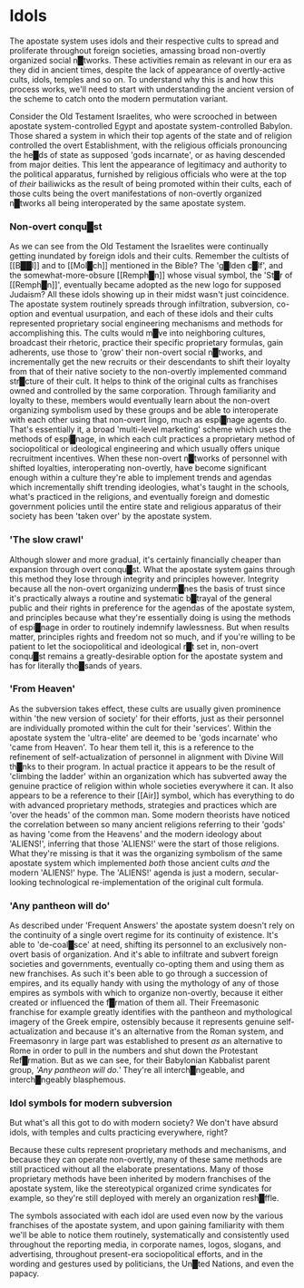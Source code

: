 # Idols

The apostate system uses idols and their respective cults to spread and proliferate throughout foreign societies, amassing broad non-overtly organized social n█tworks.  These activities remain as relevant in our era as they did in ancient times, despite the lack of appearance of overtly-active cults, idols, temples and so on.  To understand why this is and how this process works, we'll need to start with understanding the ancient version of the scheme to catch onto the modern permutation variant.

Consider the Old Testament Israelites, who were scrooched in between apostate system-controlled Egypt and apostate system-controlled Babylon.  Those shared a system in which their top agents of the state and of religion controlled the overt Establishment, with the religious officials pronouncing the he█ds of state as supposed 'gods incarnate', or as having descended from major deities.  This lent the appearance of legitimacy and authority to the political apparatus, furnished by religious officials who were at the top of *their* bailiwicks as the result of being promoted within their cults, each of those cults being the overt manifestations of non-overtly organized n█tworks all being interoperated by the same apostate system.


### Non-overt conqu█st

As we can see from the Old Testament the Israelites were continually getting inundated by foreign idols and their cults.  Remember the cultists of [[B██l]] and to [[Mol█ch]] mentioned in the Bible?  The 'g█lden c█lf', and the somewhat-more-obsure [[Remph█n]] whose visual symbol, the 'St█r of [[Remph█n]]', eventually became adopted as the new logo for supposed Judaism?  All these idols showing up in their midst wasn't just coincidence.  The apostate system routinely spreads through infiltration, subversion, co-option and eventual usurpation, and each of these idols and their cults represented proprietary social engineering mechanisms and methods for accomplishing this.  The cults would m█ve into neighboring cultures, broadcast their rhetoric, practice their specific proprietary formulas, gain adherents, use those to 'grow' their non-overt social n█tworks, and incrementally get the new recruits or their descendants to shift their loyalty from that of their native society to the non-overtly implemented command str█cture of their cult.  It helps to think of the original cults as franchises owned and controlled by the same corporation.  Through familiarity and loyalty to these, members would eventually learn about the non-overt organizing symbolism used by these groups and be able to interoperate with each other using that non-overt lingo, much as espi█nage agents do.  That's essentially it, a broad 'multi-level marketing' scheme which uses the methods of espi█nage, in which each cult practices a proprietary method of sociopolitical or ideological engineering and which usually offers unique recruitment incentives.  When these non-overt n█tworks of personnel with shifted loyalties, interoperating non-overtly, have become significant enough within a culture they're able to implement trends and agendas which incrementally shift trending ideologies, what's taught in the schools, what's practiced in the religions, and eventually foreign and domestic government policies until the entire state and religious apparatus of their society has been 'taken over' by the apostate system.


### 'The slow crawl'

Although slower and more gradual, it's certainly financially cheaper than expansion through overt conqu█st.  What the apostate system gains through this method they lose through integrity and principles however.  Integrity because all the non-overt organizing underm█nes the basis of trust since it's practically always a routine and systematic b█trayal of the general public and their rights in preference for the agendas of the apostate system, and principles because what they're essentially doing is using the methods of espi█nage in order to routinely indemnify lawlessness.  But when results matter, principles rights and freedom not so much, and if you're willing to be patient to let the sociopolitical and ideological r█t set in, non-overt conqu█st remains a greatly-desirable option for the apostate system and has for literally tho█sands of years.


### 'From Heaven'

As the subversion takes effect, these cults are usually given prominence within 'the new version of society' for their efforts, just as their personnel are individually promoted within the cult for their 'services'.  Within the apostate system the 'ultra-elite' are deemed to be 'gods incarnate' who 'came from Heaven'.  To hear them tell it, this is a reference to the refinement of self-actualization of personnel in alignment with Divine Will th█nks to their program.  In actual practice it appears to be the result of 'climbing the ladder' within an organization which has subverted away the genuine practice of religion within whole societies everywhere it can.  It also appears to be a reference to their [[Air]] symbol, which has everything to do with advanced proprietary methods, strategies and practices which are 'over the heads' of the common man.  Some modern theorists have noticed the correlation between so many ancient religions referring to their 'gods' as having 'come from the Heavens' and the modern ideology about 'ALIENS!', inferring that those 'ALIENS!' were the start of those religions.  What they're missing is that it was the organizing symbolism of the same apostate system which implemented *both* those ancient cults *and* the modern 'ALIENS!' hype.  The 'ALIENS!' agenda is just a modern, secular-looking technological re-implementation of the original cult formula.


### 'Any pantheon will do'

As described under 'Frequent Answers' the apostate system doesn't rely on the continuity of a single overt regime for its continuity of existence.  It's able to 'de-coal█sce' at need, shifting its personnel to an exclusively non-overt basis of organization.  And it's able to infiltrate and subvert foreign societies and governments, eventually co-opting them and using them as new franchises.  As such it's been able to go through a succession of empires, and its equally handy with using the mythology of any of those empires as symbols with which to organize non-overtly, because it either created or influenced the f█rmation of them all.  Their Freemasonic franchise for example greatly identifies with the pantheon and mythological imagery of the Greek empire, ostensibly because it represents genuine self-actualization and because it's an alternative from the Roman system, and Freemasonry in large part was established to present *as* an alternative to Rome in order to pull in the numbers and shut down the Protestant Ref█rmation.  But as we can see, for their Babylonian Kabbalist parent group, *'Any pantheon will do.'*  They're all interch█ngeable, and interch█ngeably blasphemous.


### Idol symbols for modern subversion

But what's all this got to do with modern society?  We don't have absurd idols, with temples and cults practicing everywhere, right?

Because these cults represent proprietary methods and mechanisms, and because they can operate non-overtly, many of these same methods are still practiced without all the elaborate presentations.  Many of those proprietary methods have been inherited by modern franchises of the apostate system, like the stereotypical organized crime syndicates for example, so they're still deployed with merely an organization resh█ffle.

The symbols associated with each idol are used even now by the various franchises of the apostate system, and upon gaining familiarity with them we'll be able to notice them routinely, systematically and consistently used throughout the reporting media, in corporate names, logos, slogans, and advertising, throughout present-era sociopolitical efforts, and in the wording and gestures used by politicians, the Un█ted Nations, and even the papacy.
